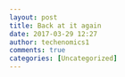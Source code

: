 ```yaml
---
layout: post
title: Back at it again
date: 2017-03-29 12:27
author: techenomics1
comments: true
categories: [Uncategorized]
---
```

